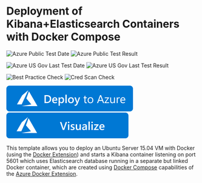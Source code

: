 # Deployment of Kibana+Elasticsearch Containers with Docker Compose

![Azure Public Test Date](https://azurequickstartsservice.blob.core.windows.net/badges/docker-kibana-elasticsearch/PublicLastTestDate.svg)
![Azure Public Test Result](https://azurequickstartsservice.blob.core.windows.net/badges/docker-kibana-elasticsearch/PublicDeployment.svg)

![Azure US Gov Last Test Date](https://azurequickstartsservice.blob.core.windows.net/badges/docker-kibana-elasticsearch/FairfaxLastTestDate.svg)
![Azure US Gov Last Test Result](https://azurequickstartsservice.blob.core.windows.net/badges/docker-kibana-elasticsearch/FairfaxDeployment.svg)

![Best Practice Check](https://azurequickstartsservice.blob.core.windows.net/badges/docker-kibana-elasticsearch/BestPracticeResult.svg)
![Cred Scan Check](https://azurequickstartsservice.blob.core.windows.net/badges/docker-kibana-elasticsearch/CredScanResult.svg)

[![Deploy To Azure](https://raw.githubusercontent.com/Azure/azure-quickstart-templates/master/1-CONTRIBUTION-GUIDE/images/deploytoazure.svg?sanitize=true)](https://portal.azure.com/#create/Microsoft.Template/uri/https%3A%2F%2Fraw.githubusercontent.com%2FAzure%2Fazure-quickstart-templates%2Fmaster%2Fdocker-kibana-elasticsearch%2Fazuredeploy.json)  [![Visualize](https://raw.githubusercontent.com/Azure/azure-quickstart-templates/master/1-CONTRIBUTION-GUIDE/images/visualizebutton.svg?sanitize=true)](http://armviz.io/#/?load=https%3A%2F%2Fraw.githubusercontent.com%2FAzure%2Fazure-quickstart-templates%2Fmaster%2Fdocker-kibana-elasticsearch%2Fazuredeploy.json)
	

This template allows you to deploy an Ubuntu Server 15.04 VM with Docker (using the [Docker Extension][ext])
and starts a Kibana container listening on port 5601 which uses Elasticsearch database running
in a separate but linked Docker container, which are created using [Docker Compose][compose]
capabilities of the [Azure Docker Extension][ext].

[ext]: https://github.com/Azure/azure-docker-extension
[compose]: https://docs.docker.com/compose



